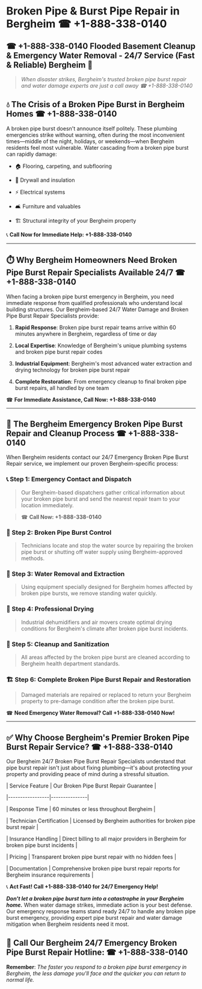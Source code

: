 # Broken Pipe & Burst Pipe Repair in Bergheim ☎ +1-888-338-0140  
## ☎ +1-888-338-0140 Flooded Basement Cleanup & Emergency Water Removal - 24/7 Service (Fast & Reliable) Bergheim 🚨  

> *When disaster strikes, Bergheim's trusted broken pipe burst repair and water damage experts are just a call away ☎ +1-888-338-0140*  

## 💧 The Crisis of a Broken Pipe Burst in Bergheim Homes ☎ +1-888-338-0140  

A broken pipe burst doesn't announce itself politely. These plumbing emergencies strike without warning, often during the most inconvenient times—middle of the night, holidays, or weekends—when Bergheim residents feel most vulnerable. Water cascading from a broken pipe burst can rapidly damage:  

* 🏠 Flooring, carpeting, and subflooring  
* 🧱 Drywall and insulation  
* ⚡ Electrical systems  
* 🛋️ Furniture and valuables  
* 🏗️ Structural integrity of your Bergheim property  

📞 **Call Now for Immediate Help: +1-888-338-0140**  

---  

## ⏱️ Why Bergheim Homeowners Need Broken Pipe Burst Repair Specialists Available 24/7 ☎ +1-888-338-0140  

When facing a broken pipe burst emergency in Bergheim, you need immediate response from qualified professionals who understand local building structures. Our Bergheim-based 24/7 Water Damage and Broken Pipe Burst Repair Specialists provide:  

1. **Rapid Response**: Broken pipe burst repair teams arrive within 60 minutes anywhere in Bergheim, regardless of time or day  
2. **Local Expertise**: Knowledge of Bergheim's unique plumbing systems and broken pipe burst repair codes  
3. **Industrial Equipment**: Bergheim's most advanced water extraction and drying technology for broken pipe burst repair  
4. **Complete Restoration**: From emergency cleanup to final broken pipe burst repairs, all handled by one team  

☎ **For Immediate Assistance, Call Now: +1-888-338-0140**  

---  

## 🔧 The Bergheim Emergency Broken Pipe Burst Repair and Cleanup Process ☎ +1-888-338-0140  

When Bergheim residents contact our 24/7 Emergency Broken Pipe Burst Repair service, we implement our proven Bergheim-specific process:  

### 📞 Step 1: Emergency Contact and Dispatch  
> Our Bergheim-based dispatchers gather critical information about your broken pipe burst and send the nearest repair team to your location immediately.  
> ☎ **Call Now: +1-888-338-0140**  

### 🚿 Step 2: Broken Pipe Burst Control  
> Technicians locate and stop the water source by repairing the broken pipe burst or shutting off water supply using Bergheim-approved methods.  

### 🌊 Step 3: Water Removal and Extraction  
> Using equipment specially designed for Bergheim homes affected by broken pipe bursts, we remove standing water quickly.  

### 💨 Step 4: Professional Drying  
> Industrial dehumidifiers and air movers create optimal drying conditions for Bergheim's climate after broken pipe burst incidents.  

### 🧼 Step 5: Cleanup and Sanitization  
> All areas affected by the broken pipe burst are cleaned according to Bergheim health department standards.  

### 🏗️ Step 6: Complete Broken Pipe Burst Repair and Restoration  
> Damaged materials are repaired or replaced to return your Bergheim property to pre-damage condition after the broken pipe burst.  

☎ **Need Emergency Water Removal? Call +1-888-338-0140 Now!**  

---  

## ✅ Why Choose Bergheim's Premier Broken Pipe Burst Repair Service? ☎ +1-888-338-0140  

Our Bergheim 24/7 Broken Pipe Burst Repair Specialists understand that pipe burst repair isn't just about fixing plumbing—it's about protecting your property and providing peace of mind during a stressful situation.  

| Service Feature | Our Broken Pipe Burst Repair Guarantee |  
|-----------------|---------------|  
| Response Time | 60 minutes or less throughout Bergheim |  
| Technician Certification | Licensed by Bergheim authorities for broken pipe burst repair |  
| Insurance Handling | Direct billing to all major providers in Bergheim for broken pipe burst incidents |  
| Pricing | Transparent broken pipe burst repair with no hidden fees |  
| Documentation | Comprehensive broken pipe burst repair reports for Bergheim insurance requirements |  

📞 **Act Fast! Call +1-888-338-0140 for 24/7 Emergency Help!**  

***Don't let a broken pipe burst turn into a catastrophe in your Bergheim home.*** When water damage strikes, immediate action is your best defense. Our emergency response teams stand ready 24/7 to handle any broken pipe burst emergency, providing expert pipe burst repair and water damage mitigation when Bergheim residents need it most.  

## 📱 Call Our Bergheim 24/7 Emergency Broken Pipe Burst Repair Hotline: ☎ +1-888-338-0140  

**Remember**: *The faster you respond to a broken pipe burst emergency in Bergheim, the less damage you'll face and the quicker you can return to normal life.*